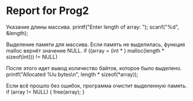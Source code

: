 # Report for Prog2


Указание длины массива.
printf("Enter length of array: ");
scanf("%d", &length);

Выделение памяти для массива. Если память не выделилась, функция malloc вернёт значение NULL.
if ((array = (int * ) malloc(length * sizeof(int))) != NULL)

После этого идет вывод количество байтов, которое было выделено.
printf("Allocated %lu bytes\n", length * sizeof(*array));

Если всё прошло без ошибок, программа очистит выделенную память.
if (array != NULL)
{
free(array);
}


